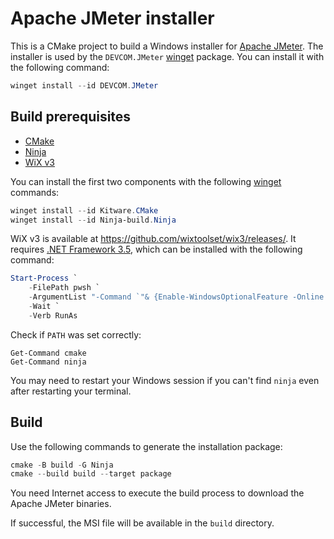 # Apache JMeter installer

This is a CMake project to build a Windows installer for [Apache
JMeter](https://jmeter.apache.org/). The installer is used by the
`DEVCOM.JMeter` [winget](https://learn.microsoft.com/windows/package-manager/)
package. You can install it with the following command:

```powershell
winget install --id DEVCOM.JMeter

```

## Build prerequisites

- [CMake](https://cmake.org/)
- [Ninja](https://ninja-build.org/)
- [WiX v3](https://wixtoolset.org/docs/wix3/)

You can install the first two components with the following
[winget](https://learn.microsoft.com/windows/package-manager/winget/) commands:

```powershell
winget install --id Kitware.CMake
winget install --id Ninja-build.Ninja
```

WiX v3 is available at <https://github.com/wixtoolset/wix3/releases/>. It
requires [.NET Framework 3.5](https://learn.microsoft.com/dotnet/framework/install/dotnet-35-windows),
which can be installed with the following command:

```powershell
Start-Process `
    -FilePath pwsh `
    -ArgumentList "-Command `"& {Enable-WindowsOptionalFeature -Online -FeatureName NetFx3}`"" `
    -Wait `
    -Verb RunAs
```

Check if `PATH` was set correctly:

```
Get-Command cmake
Get-Command ninja
```

You may need to restart your Windows session if you can't find `ninja` even
after restarting your terminal.

## Build

Use the following commands to generate the installation package:

```powershell
cmake -B build -G Ninja
cmake --build build --target package
```

You need Internet access to execute the build process to download the Apache
JMeter binaries.

If successful, the MSI file will be available in the `build` directory.
